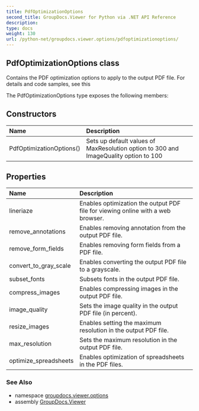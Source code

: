 ```yaml
---
title: PdfOptimizationOptions
second_title: GroupDocs.Viewer for Python via .NET API Reference
description: 
type: docs
weight: 130
url: /python-net/groupdocs.viewer.options/pdfoptimizationoptions/
---
```


## PdfOptimizationOptions class

Contains the PDF optimization options to apply to the output PDF file. For details and code samples, see this

The PdfOptimizationOptions type exposes the following members:
## Constructors
| Name | Description |
| :- | :- |
|PdfOptimizationOptions()|Sets up default values of MaxResolution option to 300 and ImageQuality option to 100|
## Properties
| Name | Description |
| :- | :- |
|lineriaze|Enables optimization the output PDF file for viewing online with a web browser.|
|remove_annotations|Enables removing annotation from the output PDF file.|
|remove_form_fields|Enables removing form fields from a PDF file.|
|convert_to_gray_scale|Enables converting the output PDF file to a grayscale.|
|subset_fonts|Subsets fonts in the output PDF file.|
|compress_images|Enables compressing images in the output PDF file.|
|image_quality|Sets the image quality in the output PDF file (in percent).|
|resize_images|Enables setting the maximum resolution in the output PDF file.|
|max_resolution|Sets the maximum resolution in the output PDF file.|
|optimize_spreadsheets|Enables optimization of spreadsheets in the PDF files.|

### See Also

* namespace [groupdocs.viewer.options](/python-net/groupdocs.viewer.options/)
* assembly [GroupDocs.Viewer](/viewer/python-net/)

